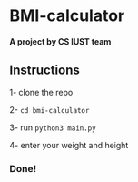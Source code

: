 # BMI-calculator

#### A project by CS IUST team

## Instructions

1- clone the repo

2- `cd bmi-calculator`

3- run `python3 main.py`

4- enter your weight and height

### Done!
